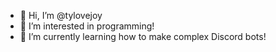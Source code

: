 - 👋 Hi, I’m @tylovejoy
- 👀 I’m interested in programming!
- 🌱 I’m currently learning how to make complex Discord bots!

<!---
tylovejoy/tylovejoy is a ✨ special ✨ repository because its `README.md` (this file) appears on your GitHub profile.
You can click the Preview link to take a look at your changes.
--->
